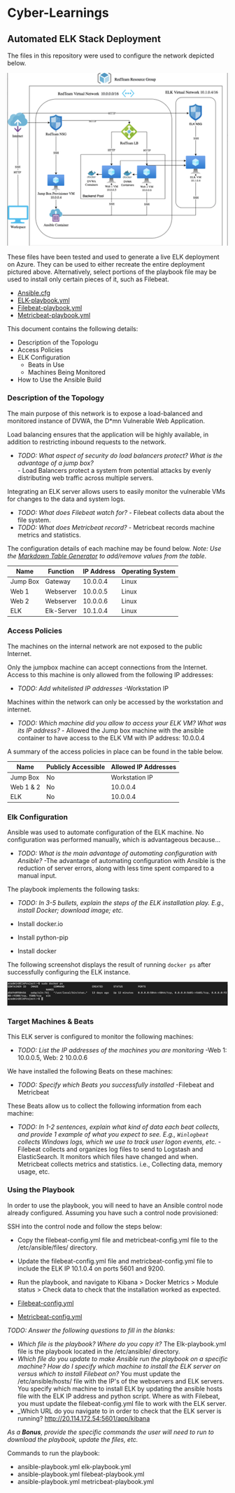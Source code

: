# Cyber-Learnings

## Automated ELK Stack Deployment

The files in this repository were used to configure the network depicted below.

![TODO: Update the path with the name of your diagram](https://github.com/aabraha18/Cyber_Learnings/blob/03bd33eed159cae4fb4e6654bd940be2c98c1bf5/Diagrams/Cloud%20Security.png) 

These files have been tested and used to generate a live ELK deployment on Azure. They can be used to either recreate the entire deployment pictured above. Alternatively, select portions of the playbook file may be used to install only certain pieces of it, such as Filebeat.

- [Ansible.cfg](https://github.com/aabraha18/Cyber-Learnings/blob/c38061595dee4ad2cf9e9d2f4da8d3e296b9ff5d/Ansible/ansible.cfg)
- [ELK-playbook.yml](https://github.com/aabraha18/Cyber-Learnings/blob/50efadadd7844007f716a3484b8e72171bbb7315/Ansible/elk-playbook.yml)
- [Filebeat-playbook.yml](https://github.com/aabraha18/Cyber-Learnings/blob/c38061595dee4ad2cf9e9d2f4da8d3e296b9ff5d/Ansible/file-beat.yml)
- [Metricbeat-playbook.yml](https://github.com/aabraha18/Cyber-Learnings/blob/c38061595dee4ad2cf9e9d2f4da8d3e296b9ff5d/Ansible/metricbeat-config.yml)

This document contains the following details:
- Description of the Topologu
- Access Policies
- ELK Configuration
  - Beats in Use
  - Machines Being Monitored
- How to Use the Ansible Build


### Description of the Topology

The main purpose of this network is to expose a load-balanced and monitored instance of DVWA, the D*mn Vulnerable Web Application.

Load balancing ensures that the application will be highly available, in addition to restricting inbound requests to the network.
- _TODO: What aspect of security do load balancers protect? What is the advantage of a jump box?_  
        - Load Balancers protect a system from potential attacks by evenly distributing web traffic across multiple servers.

Integrating an ELK server allows users to easily monitor the vulnerable VMs for changes to the data and system logs.
- _TODO: What does Filebeat watch for?_ 
      - Filebeat collects data about the file system.
- _TODO: What does Metricbeat record?_ 
      - Metricbeat records machine metrics and statistics.

The configuration details of each machine may be found below.
_Note: Use the [Markdown Table Generator](http://www.tablesgenerator.com/markdown_tables) to add/remove values from the table_.

| Name     |  Function  | IP Address | Operating System |
|----------|------------|------------|------------------|
| Jump Box | Gateway    | 10.0.0.4   | Linux            |
| Web 1    | Webserver  | 10.0.0.5   | Linux            |
| Web 2    | Webserver  | 10.0.0.6   | Linux            |
| ELK      | Elk-Server | 10.1.0.4   | Linux            |

### Access Policies

The machines on the internal network are not exposed to the public Internet. 

Only the jumpbox machine can accept connections from the Internet. Access to this machine is only allowed from the following IP addresses:
- _TODO: Add whitelisted IP addresses_ 
      -Workstation IP

Machines within the network can only be accessed by the workstation and internet.
- _TODO: Which machine did you allow to access your ELK VM? What was its IP address?_ 
          - Allowed the Jump box machine with the ansible container to have access to the ELK VM with IP address: 10.0.0.4

A summary of the access policies in place can be found in the table below.

| Name     | Publicly Accessible | Allowed IP Addresses |
|----------|---------------------|----------------------|
| Jump Box | No                  | Workstation IP       |
| Web 1 & 2| No                  | 10.0.0.4             |
| ELK      | No                  | 10.0.0.4             |

### Elk Configuration

Ansible was used to automate configuration of the ELK machine. No configuration was performed manually, which is advantageous because...
- _TODO: What is the main advantage of automating configuration with Ansible?_ 
      -The advantage of automating configuration with Ansible is the reduction of server errors, along with less time spent compared to a manual input.

The playbook implements the following tasks:
- _TODO: In 3-5 bullets, explain the steps of the ELK installation play. E.g., install Docker; download image; etc._

- Install docker.io
- Install python-pip
- Install docker

The following screenshot displays the result of running `docker ps` after successfully configuring the ELK instance.

![TODO: Update the path with the name of your screenshot of docker ps output](https://github.com/aabraha18/Cyber-Learnings/blob/d028601a5ac30bb0fe35152d5bb33a59f1839c0a/README/Images/docker_ps.png)

### Target Machines & Beats
This ELK server is configured to monitor the following machines:
- _TODO: List the IP addresses of the machines you are monitoring_ 
      -Web 1: 10.0.0.5, Web: 2 10.0.0.6

We have installed the following Beats on these machines:
- _TODO: Specify which Beats you successfully installed_ 
      -Filebeat and Metricbeat

These Beats allow us to collect the following information from each machine:
- _TODO: In 1-2 sentences, explain what kind of data each beat collects, and provide 1 example of what you expect to see. E.g., `Winlogbeat` collects Windows logs, which we use to track user logon events, etc._ 
      -Filebeat collects and organizes log files to send to Logstash and ElasticSearch. It monitors which files have changed and when. Metricbeat collects metrics and statistics. i.e., Collecting data, memory usage, etc.

### Using the Playbook
In order to use the playbook, you will need to have an Ansible control node already configured. Assuming you have such a control node provisioned: 

SSH into the control node and follow the steps below:
- Copy the filebeat-config.yml file and metricbeat-config.yml file to the /etc/ansible/files/ directory.
- Update the filebeat-config.yml file and metricbeat-config.yml file to include the ELK IP 10.1.0.4 on ports 5601 and 9200.
- Run the playbook, and navigate to Kibana > Docker Metrics > Module status > Check data to check that the installation worked as expected.

- [Filebeat-config.yml](https://github.com/aabraha18/Cyber-Learnings/blob/c38061595dee4ad2cf9e9d2f4da8d3e296b9ff5d/Ansible/filebeat-config.yml)
- [Metricbeat-config.yml](https://github.com/aabraha18/Cyber-Learnings/blob/c38061595dee4ad2cf9e9d2f4da8d3e296b9ff5d/Ansible/metricbeat-config.yml) 

_TODO: Answer the following questions to fill in the blanks:_
- _Which file is the playbook? Where do you copy it?_ The Elk-playbook.yml file is the playbook located in the /etc/ansible/ directory. 
- _Which file do you update to make Ansible run the playbook on a specific machine? How do I specify which machine to install the ELK server on versus which to install Filebeat on?_ You must update the /etc/ansible/hosts/ file with the IP's of the webservers and ELK servers. You specify which machine to install ELK by updating the ansible hosts file with the ELK IP address and python script. Where as with Filebeat, you must update the filebeat-config.yml file to work with the ELK server. 
- _Which URL do you navigate to in order to check that the ELK server is running? http://20.114.172.54:5601/app/kibana

_As a **Bonus**, provide the specific commands the user will need to run to download the playbook, update the files, etc._

Commands to run the playbook:
  - ansible-playbook.yml elk-playbook.yml
  - ansible-playbook.yml filebeat-playbook.yml
  - ansible-playbook.yml metricbeat-playbook.yml
